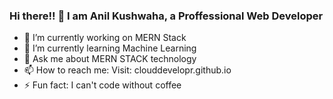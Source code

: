 ### Hi there!! 👋 I am Anil Kushwaha, a Proffessional Web Developer

- 🔭 I’m currently working on MERN Stack
- 🌱 I’m currently learning Machine Learning
- 💬 Ask me about MERN STACK technology
- 📫 How to reach me: Visit: clouddevelopr.github.io
- ⚡ Fun fact: I can't code without coffee

